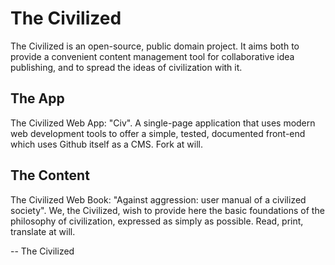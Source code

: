 # The Civilized

The Civilized is an open-source, public domain project. It aims both to provide a convenient content management tool for collaborative idea publishing, and to spread the ideas of civilization with it.

## The App

The Civilized Web App: "Civ". A single-page application that uses modern web development tools to offer a simple, tested, documented front-end which uses Github itself as a CMS. Fork at will.

## The Content

The Civilized Web Book: "Against aggression: user manual of a civilized society". We, the Civilized, wish to provide here the basic foundations of the philosophy of civilization, expressed as simply as possible. Read, print, translate at will.

-- The Civilized
